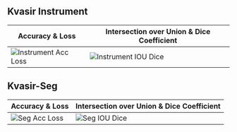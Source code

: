 ## Kvasir Instrument

| Accuracy & Loss | Intersection over Union & Dice Coefficient |
|---|---|
| ![Instrument Acc Loss](Vision_Lab/Training/instrument_acc_loss.png) | ![Instrument IOU Dice](Vision_Lab/Training/instrument_iou_dice.png) |

## Kvasir-Seg

| Accuracy & Loss | Intersection over Union & Dice Coefficient |
|---|---|
| ![Seg Acc Loss](Vision_Lab/Training/seg_acc_loss.png) | ![Seg IOU Dice](Vision_Lab/Training/seg_iou_dice.png) |

